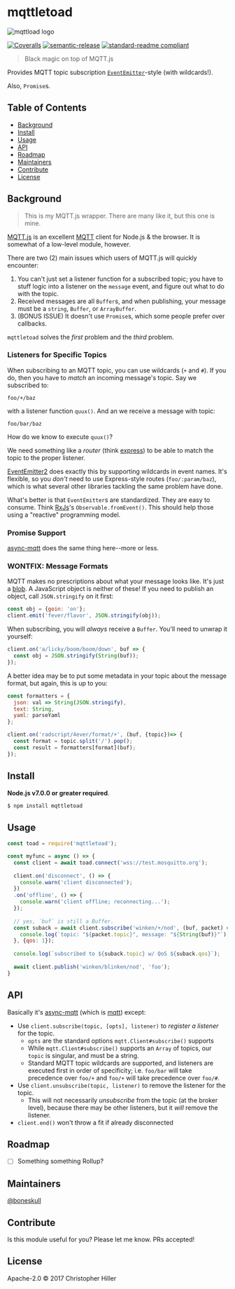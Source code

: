 # mqttletoad

![mqttload logo](https://cldup.com/n0IMRXCXZz.png)

[![Coveralls](https://img.shields.io/coveralls/boneskull/mqttletoad.svg?style=flat-square)](https://coveralls.io/github/boneskull/mqttletoad) [![semantic-release](https://img.shields.io/badge/%20%20%F0%9F%93%A6%F0%9F%9A%80-semantic--release-e10079.svg?style=flat-square)](https://github.com/semantic-release/semantic-release) [![standard-readme compliant](https://img.shields.io/badge/standard--readme-OK-green.svg?style=flat-square)](https://github.com/RichardLitt/standard-readme)

> Black magic on top of MQTT.js

Provides MQTT topic subscription [`EventEmitter`](https://nodejs.org/api/events.html#events_class_eventemitter)-style (with wildcards!).

Also, `Promise`s.

## Table of Contents

- [Background](#background)
- [Install](#install)
- [Usage](#usage)
- [API](#api)
- [Roadmap](#roadmap)
- [Maintainers](#maintainers)
- [Contribute](#contribute)
- [License](#license)

## Background

> This is my MQTT.js wrapper.  There are many like it, but this one is mine.

[MQTT.js](https://npm.im/mqtt) is an excellent [MQTT](https://en.wikipedia.org/wiki/MQTT) client for Node.js & the browser.  It is somewhat of a low-level module, however.

There are two (2) main issues which users of MQTT.js will quickly encounter:

1.  You can't just set a listener function for a subscribed topic; you have to stuff logic into a listener on the `message` event, and figure out what to do with the topic.
2.  Received messages are all `Buffer`s, and when publishing, your message must be a `string`, `Buffer`, or `ArrayBuffer`.
3. (BONUS ISSUE) It doesn't use `Promise`s, which some people prefer over callbacks.

`mqttletoad` solves the *first* problem and the *third* problem.

### Listeners for Specific Topics

When subscribing to an MQTT topic, you can use wildcards (`+` and `#`).  If you do, then you have to *match* an incoming message's topic.  Say we subscribed to:

```
foo/+/baz
```

with a listener function `quux()`.  And an we receive a message with topic:

```
foo/bar/baz
```

How do we know to execute `quux()`?

We need something like a *router* (think [express](https://www.npmjs.com/package/express)) to be able to match the topic to the proper listener.

[EventEmitter2](https://npm.im/eventemitter2) does exactly this by supporting wildcards in event names.  It's flexible, so you *don't* need to use Express-style routes (`foo/:param/baz`), which is what several other libraries tackling the same problem have done.

What's better is that `EventEmitter`s are standardized.  They are easy to consume.  Think [RxJs](https://npm.im/rxjs)'s `Observable.fromEvent()`.  This should help those using a "reactive" programming model.

### Promise Support

[async-mqtt](https://npm.im/async-mqtt) does the same thing here--more or less.

### WONTFIX: Message Formats

MQTT makes no prescriptions about what your message looks like.  It's just a [blob](https://en.wikipedia.org/wiki/Binary_large_object).  A JavaScript object is neither of these!  If you need to publish an object, call `JSON.stringify` on it first:

```js
const obj = {goin: 'on'};
client.emit('fever/flavor', JSON.stringify(obj));
```

When subscribing, you will *always* receive a `Buffer`.  You'll need to unwrap it yourself:

```js
client.on('a/licky/boom/boom/down', buf => {
  const obj = JSON.stringify(String(buf));
});
``` 

A better idea may be to put some metadata in your topic about the message format, but again, this is up to you:

```js
const formatters = {
  json: val => String(JSON.stringify),
  text: String,
  yaml: parseYaml
};

client.on('radscript/4ever/format/+', (buf, {topic})=> {
  const format = topic.split('/').pop();
  const result = formatters[format](buf);
});
```

## Install

**Node.js v7.0.0 or greater required**.

```bash
$ npm install mqttletoad
```

## Usage

```js
const toad = require('mqttletoad');

const myfunc = async () => {
  const client = await toad.connect('wss://test.mosquitto.org');
  
  client.on('disconnect', () => {
    console.warn('client disconnected');
  })
  .on('offline', () => {
    console.warn('client offline; reconnecting...');
  });
  
  // yes, `buf` is still a Buffer.
  const suback = await client.subscribe('winken/+/nod', (buf, packet) => {
    console.log(`topic: "${packet.topic}", message: "${String(buf)}"`);
  }, {qos: 1});
  
  console.log(`subscribed to ${suback.topic} w/ QoS ${suback.qos}`);
  
  await client.publish('winken/blinken/nod', 'foo');
}
```

## API

Basically it's [async-mqtt](https://npm.im/async-mqtt) (which is [mqtt](https://npm.im/mqtt)) except:

- Use `client.subscribe(topic, [opts], listener)` to *register a listener* for the topic. 
  - `opts` are the standard options `mqtt.Client#subscribe()` supports
  - While `mqtt.Client#subscribe()` supports an `Array` of topics, our `topic` is singular, and must be a string.
  - Standard MQTT topic wildcards are supported, and listeners are executed first in order of specificity; i.e. `foo/bar` will take precedence over `foo/+` and `foo/+` will take precedence over `foo/#`.
- Use `client.unsubscribe(topic, listener)` to remove the listener for the topic.
  - This will not necessarily *unsubscribe* from the topic (at the broker level), because there may be other listeners, but it *will* remove the listener.
- `client.end()` won't throw a fit if already disconnected

## Roadmap

- [ ] Something something Rollup?
 
## Maintainers

[@boneskull](https://github.com/boneskull)

## Contribute

Is this module useful for you?  Please let me know.  PRs accepted!

## License

Apache-2.0 © 2017 Christopher Hiller
